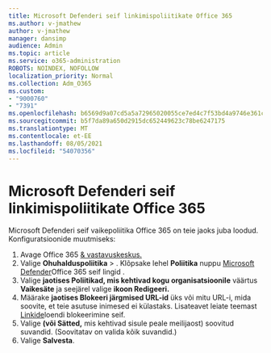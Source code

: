 ```yaml
---
title: Microsoft Defenderi seif linkimispoliitikate Office 365
ms.author: v-jmathew
author: v-jmathew
manager: dansimp
audience: Admin
ms.topic: article
ms.service: o365-administration
ROBOTS: NOINDEX, NOFOLLOW
localization_priority: Normal
ms.collection: Adm_O365
ms.custom:
- "9000760"
- "7391"
ms.openlocfilehash: b6569d9a07cd5a5a72965020055ce7ed4c7f53bd4a9746e361c805c8410c0cde
ms.sourcegitcommit: b5f7da89a650d2915dc652449623c78be6247175
ms.translationtype: MT
ms.contentlocale: et-EE
ms.lasthandoff: 08/05/2021
ms.locfileid: "54070356"
---
```

# <a name="set-up-safe-link-policies-in-microsoft-defender-for-office-365"></a>Microsoft Defenderi seif linkimispoliitikate Office 365

Microsoft Defenderi seif vaikepoliitika Office 365 on teie jaoks juba loodud. Konfiguratsioonide muutmiseks:

1. Avage Office 365 [& vastavuskeskus.](https://go.microsoft.com/fwlink/p/?linkid=2077143)
2. Valige **Ohuhalduspoliitika**  >  . Klõpsake lehel **Poliitika** nuppu [Microsoft Defender](https://go.microsoft.com/fwlink/?linkid=2101058)Office 365 seif lingid .
3. Valige **jaotises Poliitikad, mis kehtivad kogu organisatsioonile** väärtus **Vaikesäte** ja seejärel valige **ikoon Redigeeri.**
4. Määrake **jaotises Blokeeri järgmised URL-id** üks või mitu URL-i, mida soovite, et teie asutuse inimesed ei külastaks. Lisateavet leiate teemast [Linkide](https://go.microsoft.com/fwlink/?linkid=2092123)loendi blokeerimine seif.
5. Valige **(või Sätted,** mis kehtivad sisule peale meilijaost) soovitud suvandid. (Soovitatav on valida kõik suvandid.)
6. Valige **Salvesta**.
